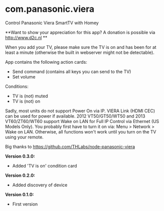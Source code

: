# com.panasonic.viera
Control Panasonic Viera SmartTV with Homey

**Want to show your appreciation for this app? A donation is possible via http://www.d2c.nl **

When you add your TV, please make sure the TV is on and has been for at least a minute (otherwise the built in webserver might not be detectable).

App contains the following action cards:
- Send command (contains all keys you can send to the TV)
- Set volume

Conditions:
- TV is (not) muted
- TV is (not) on

Sadly, most units do not support Power On via IP. VIERA Link (HDMI CEC) can be used for power if available. 
2012 VT50/GT50/WT50 and 2013 VT60/ZT60/WT60 support Wake on LAN for Full IP Control via Ethernet (US Models Only). You probably first have to turn it on via: Menu > Network > Wake on LAN.
Otherwise, all functions won't work until you turn on the TV using your remote.

Big thanks to https://github.com/THLabs/node-panasonic-viera

**Version 0.3.0:**
- Added 'TV is on' condition card

**Version 0.2.0:**
- Added discovery of device

**Version 0.1.0:**
- First version